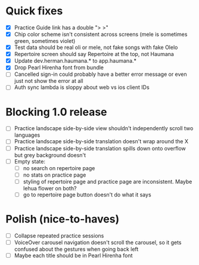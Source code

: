 # Quick fixes

- [x] Practice Guide link has a double "> >"
- [x] Chip color scheme isn't consistent across screens (mele is sometimes green, sometimes violet)
- [x] Test data should be real oli or mele, not fake songs with fake Olelo
- [x] Repertoire screen should say Repertoire at the top, not Haumana
- [x] Update dev.herman.haumana.* to app.haumana.*
- [x] Drop Pearl Hirenha font from bundle
- [ ] Cancelled sign-in could probably have a better error message or even just not show the error at all
- [ ] Auth sync lambda is sloppy about web vs ios client IDs

# Blocking 1.0 release

- [ ] Practice landscape side-by-side view shouldn't independently scroll two languages
- [ ] Practice landscape side-by-side translation doesn't wrap around the X
- [ ] Practice landscape side-by-side translation spills down onto overflow but grey background doesn't
- [ ] Empty state:
  - [ ] no search on repertoire page
  - [ ] no stats on practice page
  - [ ] styling of repertoire page and practice page are inconsistent. Maybe lehua flower on both?
  - [ ] go to repertoire page button doesn't do what it says

# Polish (nice-to-haves)

- [ ] Collapse repeated practice sessions
- [ ] VoiceOver carousel navigation doesn't scroll the carousel, so it gets confused about the gestures when going back left
- [ ] Maybe each title should be in Pearl Hirenha font
